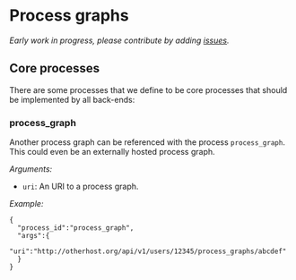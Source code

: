 # Process graphs

_Early work in progress, please contribute by adding [issues](https://github.com/Open-EO/openeo-api-poc/issues)._

## Core processes

There are some processes that we define to be core processes that should be implemented by all back-ends:

### process_graph

Another process graph can be referenced with the process `process_graph`. This could even be an externally hosted process graph.

*Arguments:*

* `uri`: An URI to a process graph.

_Example:_

```
{
  "process_id":"process_graph",
  "args":{
    "uri":"http://otherhost.org/api/v1/users/12345/process_graphs/abcdef"
  }
}
```
